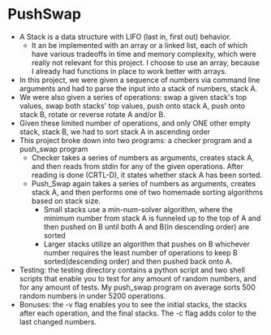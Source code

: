 # PushSwap

* A Stack is a data structure with LIFO (last in, first out) behavior. 
	* It an be implemented with an array or a linked list, each of which have
	  various tradeoffs in time and memory complexity, which were really not relevant
	  for this project. I choose to use an array, because I already had
	  functions in place to work better with arrays.
* In this project, we were given a sequence of numbers via command line
  arguments and had to parse the input into a stack of numbers, stack A.
* We were also given a series of operations: swap a given stack's top values,
  swap both stacks' top values, push onto stack A, push onto stack B, rotate or
  reverse rotate A and/or B.
* Given these limited number of operations, and only ONE other empty stack,
  stack B, we had to sort stack A in ascending order
* This project broke down into two programs: a checker program and a push\_swap
  program
	* Checker takes a series of numbers as arguments, creates stack A, and then reads from stdin for any of the given operations. After reading is done (CRTL-D), it states whether stack A has been sorted.
	* Push\_Swap again takes a series of numbers as arguments, creates stack A,
	  and then performs one of two homemade sorting algorithms based on stack
	  size. 
		* Small stacks use a min-num-solver algorithm, where the minimum number
		  from stack A is funneled up to the top of A and then pushed on B until
		  both A and B(in descending order) are sorted
		* Larger stacks utilize an algorithm that pushes on B whichever number
		  requires the least number of operations to keep B sorted(descending
		  order) and then pushed back onto A.
* Testing: the testing directory contains a python script and two shell scripts
  that enable you to test for any amount of random numbers, and for any amount
  of tests. My push\_swap program on average sorts 500 random numbers in under
  5200 operations. 
* Bonuses: the -v flag enables you to see the initial stacks, the stacks after
  each operation, and the final stacks. The -c flag adds color to the last
  changed numbers.
